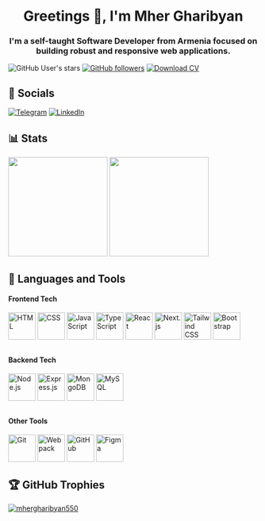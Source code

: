 <h1 align="center">Greetings 👋, I'm Mher Gharibyan</h1>
<h3 align="center">I'm a self-taught Software Developer from Armenia focused on building robust and responsive web applications.</h3>

![GitHub User's stars](https://custom-icon-badges.demolab.com/github/stars/mhergharibyan550?style=for-the-badge&logo=star&logoColor=white&color=e2ac0e&labelColor=c79502)
[![GitHub followers](https://custom-icon-badges.demolab.com/github/followers/mhergharibyan550?style=for-the-badge&color=246ad3&labelColor=1155b9&logo=person-add)](https://github.com/mhergharibyan550?tab=followers)
[![Download CV](https://custom-icon-badges.demolab.com/badge/Download-CV-green?style=for-the-badge&labelColor=478207&color=57930f&logo=download)](https://drive.google.com/uc?export=download&id=1BkfQ6Zn038t4haFf6Z0ZCXCWmWlfxWBF)

## 🔗 Socials
[![Telegram](https://img.shields.io/badge/Telegram-2CA5E0?style=for-the-badge&logo=telegram&logoColor=white)](https://t.me/@MherGharibyan)
[![LinkedIn](https://custom-icon-badges.demolab.com/badge/LinkedIn-0A66C2?style=for-the-badge&logo=linkedin-white&logoColor=fff)](https://www.linkedin.com/in/mhergharibyan550/)

## 📊 Stats

<div>
<img src="https://github-readme-stats.vercel.app/api?username=mhergharibyan550&show_icons=true&theme=radical&count_private=true" height="200" />
<img src="https://github-readme-stats.vercel.app/api/top-langs/?username=mhergharibyan550&theme=radical&hide_border=false&include_all_commits=false&count_private=true&layout=compact" height="200" />
</div>

## 🧰 Languages and Tools

#### Frontend Tech
<div>
<img height="55" width="55" title="HTML" src="https://skillicons.dev/icons?i=html" />
<img height="55" width="55" title="CSS" src="https://skillicons.dev/icons?i=css" />
<img height="55" width="55" title="JavaScript" src="https://skillicons.dev/icons?i=js" />
<img height="55" width="55" title="TypeScript" src="https://skillicons.dev/icons?i=ts" />
<img height="55" width="55" title="React" src="https://skillicons.dev/icons?i=react" />
<img height="55" width="55" title="Next.js" src="https://skillicons.dev/icons?i=nextjs" />
<img height="55" width="55" title="Tailwind CSS" src="https://skillicons.dev/icons?i=tailwindcss" />
<img height="55" width="55" title="Bootstrap" src="https://skillicons.dev/icons?i=bootstrap" />
</div>

##

#### Backend Tech
<div>
<img height="55" width="55" title="Node.js" src="https://skillicons.dev/icons?i=nodejs" />
<img height="55" width="55" title="Express.js" src="https://skillicons.dev/icons?i=expressjs" />
<img height="55" width="55" title="MongoDB" src="https://skillicons.dev/icons?i=mongodb" />
<img height="55" width="55" title="MySQL" src="https://skillicons.dev/icons?i=mysql" />
</div>

##

#### Other Tools

<div>
<img height="55" width="55" title="Git" src="https://skillicons.dev/icons?i=git" />
<img height="55" width="55" title="Webpack" src="https://skillicons.dev/icons?i=webpack" />
<img height="55" width="55" title="GitHub" src="https://skillicons.dev/icons?i=github" />
<img height="55" width="55" title="Figma" src="https://skillicons.dev/icons?i=figma" />
</div>

## 🏆 GitHub Trophies

<p align="left"> <a href="https://github.com/ryo-ma/github-profile-trophy"><img src="https://github-profile-trophy.vercel.app/?username=mhergharibyan550" alt="mhergharibyan550" /></a> </p>
